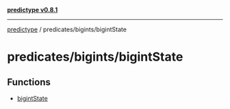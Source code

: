 [**predictype v0.8.1**](../../../README.md)

***

[predictype](../../../modules.md) / predicates/bigints/bigintState

# predicates/bigints/bigintState

## Functions

- [bigintState](functions/bigintState.md)
